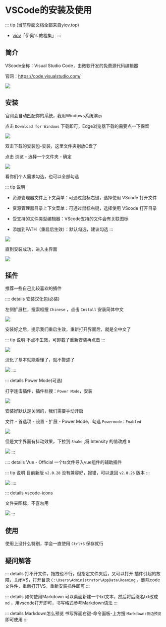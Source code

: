 # VSCode的安装及使用

::: tip (当前界面文档全部来自yiov.top) 
* [yiov](https://yiov.top/)「伊奥's 教程集」
:::


## 简介

VScode全称：Visual Studio Code，由微软开发的免费源代码编辑器

官网：https://code.visualstudio.com/

![](/VSCode/VSCode-01.png)


## 安装


官网会自动匹配你的系统，我用Windows系统演示

点击 `Download for Windows` 下载即可，Edge浏览器下载的需要点一下保留

![](/VSCode/VSCode-02.png)


双击下载的安装包-安装，这里文件夹别放C盘了

点击 浏览 - 选择一个文件夹 - 确定

![](/VSCode/VSCode-03.png)


看你们个人需求勾选，也可以全部勾选

::: tip 说明
* 资源管理器文件上下文菜单：可通过鼠标右键，选择使用 VScode 打开文件

* 资源管理器目录上下文菜单：可通过鼠标右键，选择使用 VScode 打开目录

* 受支持的文件类型编辑器：VScode支持的文件会有关联图标

* 添加到PATH（重启后生效）：默认勾选，建议勾选
:::

![](/VSCode/VSCode-04.png)



直到安装成功，进入主界面


![](/VSCode/VSCode-05.png)






## 插件

推荐一些自己比较喜欢的插件

:::: details 安装汉化包(必装)

左侧扩展栏，搜索框搜 `Chinese` ，点击 `Install` 安装简体中文

![](/VSCode/VSCode-06.png)


安装好之后，提示我们重启生效，重新打开界面后，就是全中文了

::: tip 说明
不点不生效，可卸载了重新安装再点击
:::

![](/VSCode/VSCode-07.png)


汉化了基本就能看懂了，就不赘述了

![](/VSCode/VSCode-08.png)
::::



::: details Power Mode(可选)

打字连击插件，插件栏搜：`Power Mode`，安装

![](/VSCode/VSCode-09.png)

安装好默认是关闭的，我们需要手动开启

文件 - 首选项 - 设置 - 扩展 - Power Mode，勾选 `Powermode：Enabled`

![](/VSCode/VSCode-10.png)

但是文字界面有抖动效果，下拉到 `Shake` ,将 Intensity 的值改成 `0`

![](/VSCode/VSCode-11.png)
:::




:::: details Vue - Official
一个ts文件导入vue组件的辅助插件

::: tip 说明
目前新版 `v2.0.28` 没有兼容好，报错，可以退回 `v2.0.26` 版本
:::

![](/VSCode/VSCode-12.png)
::::



::: details vscode-icons

文件夹图标，不喜勿用

![](/VSCode/VSCode-13.png)
:::


## 使用

使用上没什么特别，学会一直使用 `Ctrl+S` 保存就行


## 疑问解答


::: details 打不开文件，拖拽也不行，但指定文件夹后，又可以打开
插件引起的故障，关闭VS，打开目录 `C:\Users\Administrator\AppData\Roaming` ，删除code文件件，重新打开VS，重新安装插件即可
:::



::: details 如何使用Markdown
可以桌面新建一个txt文本，然后将后缀名txt改成 `md` ，用vscode打开即可，书写格式参考Markdown语法
:::



::: details Markdown怎么预览
书写界面右键-命令面板-上方搜 `Markdown:侧边预览` 即可使用
:::